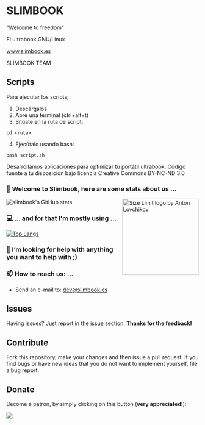 # SLIMBOOK
"Welcome to freedom"

El ultrabook GNU/Linux

www.slimbook.es

SLIMBOOK TEAM

Scripts
--
Para ejecutar los scripts;
1. Descárgalos
2. Abre una terminal (ctrl+alt+t)
3. Sitúate en la ruta de script:
  ```
  cd <ruta>
  ```
4. Ejecútalo usando bash:
  ```
  bash script.sh
  ```


Desarrollamos aplicaciones para optimizar tu portátil ultrabook.
Código fuente a tu disposición bajo licencia Creative Commons BY-NC-ND 3.0


### 👋 Welcome to Slimbook, here are some stats about us ...

<img src="https://github.com/slimbook/slimbookbattery/blob/main/images/slimbook_splash.png" align="right"
     alt="Size Limit logo by Anton Lovchikov" width="200" height="200">



![slimbook's GitHub stats](https://github-readme-stats.vercel.app/api?username=slimbook&show_icons=true&theme=dark)

### 💻 ... and for that I'm mostly using ...

[![Top Langs](https://github-readme-stats.vercel.app/api/top-langs/?username=slimbook&layout=compact&theme=dark)](https://github.com/slimbook)


### 🤔 I’m looking for help with anything you want to help with ;)

### 📫 How to reach us: ...
- Send an e-mail to: dev@slimbook.es

## Issues

Having issues? Just report in [the issue section](https://github.com/uta-org/jekyll-patreon/issues). **Thanks for the feedback!**

## Contribute

Fork this repository, make your changes and then issue a pull request. If you find bugs or have new ideas that you do not want to implement yourself, file a bug report.

## Donate

Become a patron, by simply clicking on this button (**very appreciated!**):

[![](https://c5.patreon.com/external/logo/become_a_patron_button.png)](https://www.patreon.com/slimbook)

